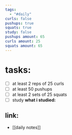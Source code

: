 ```yaml
---
tags:
  - "#daily"
curls: false
pushups: true
squats: true
study: false
pushups amount: 65
curls amount: 25
squats amount: 65
---
```

# tasks:
- [ ] at least 2 reps of 25 curls 
- [ ] at least 50 pushups
- [ ] at least 2 sets of 25 squats
- [ ] study
      **what i studied:**  
      
## link: 
- [[daily notes]] 